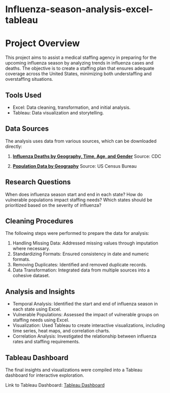 # Influenza-season-analysis-excel-tableau
# Project Overview
This project aims to assist a medical staffing agency in preparing for the upcoming influenza season by analyzing trends in influenza cases and deaths. The objective is to create a staffing plan that ensures adequate coverage across the United States, minimizing both understaffing and overstaffing situations.

## Tools Used
- Excel: Data cleaning, transformation, and initial analysis.
- Tableau: Data visualization and storytelling.
## Data Sources
The analysis uses data from various sources, which can be downloaded directly:

1. **[Influenza Deaths by Geography, Time, Age, and Gender](https://view.officeapps.live.com/op/view.aspx?src=https%3A%2F%2Fcoach-courses-us.s3.amazonaws.com%2Fpublic%2Fcourses%2Fda_program%2FCDC_Influenza_Deaths_edited.xlsx&wdOrigin=BROWSELINK)**
Source: CDC

2. **[Population Data by Geography](https://coach-courses-us.s3.amazonaws.com/public/courses/data-immersion/A1-A2_Influenza_Project/Census_Population_transformed_202101.csv)** 
Source: US Census Bureau

## Research Questions
When does influenza season start and end in each state?
How do vulnerable populations impact staffing needs?
Which states should be prioritized based on the severity of influenza?

## Cleaning Procedures
The following steps were performed to prepare the data for analysis:

1. Handling Missing Data: Addressed missing values through imputation where necessary.
2. Standardizing Formats: Ensured consistency in date and numeric formats.
3. Removing Duplicates: Identified and removed duplicate records.
4. Data Transformation: Integrated data from multiple sources into a cohesive dataset.
   
## Analysis and Insights
- Temporal Analysis: Identified the start and end of influenza season in each state using Excel.
- Vulnerable Populations: Assessed the impact of vulnerable groups on staffing needs using Excel.
- Visualization: Used Tableau to create interactive visualizations, including time series, heat maps, and correlation charts.
- Correlation Analysis: Investigated the relationship between influenza rates and staffing requirements.
  
## Tableau Dashboard
The final insights and visualizations were compiled into a Tableau dashboard for interactive exploration.

Link to Tableau Dashboard: [Tableau Dashboard](https://public.tableau.com/app/profile/nonso.ezeoma/viz/PreparingforInfluenzaSeason2018_16957923233980/PreparingforInfluenzaseason2018)

